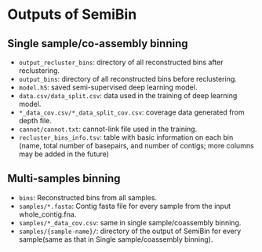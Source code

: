 # Outputs of SemiBin

## Single sample/co-assembly binning

* `output_recluster_bins`: directory of all reconstructed bins after reclustering.
* `output_bins`: directory of all reconstructed bins before reclustering.
* `model.h5`: saved semi-supervised deep learning model. 
* `data.csv/data_split.csv`: data used in the training of deep learning model.
* `*_data_cov.csv/*_data_split_cov.csv`: coverage data generated from depth file.
* `cannot/cannot.txt`: cannot-link file used in the training.
* `recluster_bins_info.tsv`: table with basic information on each bin (name, total number of basepairs, and number of contigs; more columns may be added in the future)

## Multi-samples binning

* `bins`: Reconstructed bins from all samples.
* `samples/*.fasta`: Contig fasta file for every sample from the input whole_contig.fna.
* `samples/*_data_cov.csv`: same in single sample/coassembly binning.
* `samples/{sample-name}/`: directory of the output of SemiBin for every sample(same as that in Single sample/coassembly binning). 

